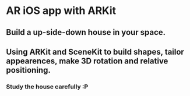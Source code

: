 # AR iOS app with ARKit

## Build a up-side-down house in your space.

## Using ARKit and SceneKit to build shapes, tailor appearences, make 3D rotation and relative positioning.

### Study the house carefully :P